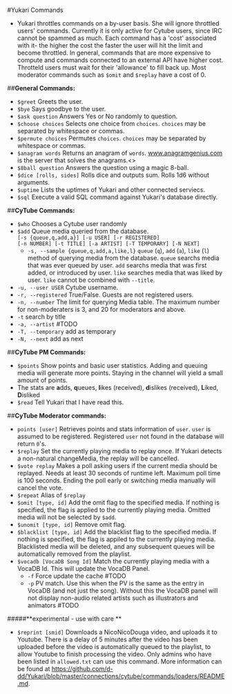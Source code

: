 #Yukari Commands

* Yukari throttles commands on a by-user basis. She will ignore throttled users' commands. Currently it is only active for Cytube users, since IRC cannot be spammed as much. Each command has a 'cost' associated with it- the higher the cost the faster the user will hit the limit and become throttled. In general, commands that are more expensive to compute and commands connected to an external API have higher cost. Throtteld users must wait for their 'allowance' to fill back up. Most moderator commands such as `$omit` and `$replay` have a cost of 0.

##**General Commands:**
- `$greet` Greets the user.
- `$bye` Says goodbye to the user.
- `$ask question` Answers Yes or No randomly to question.
- `$choose choices` Selects one choice from `choices`. `choices` may be separated by whitespace or commas.
- `$permute choices` Permutes `choices`. `choices` may be separated by whitespace or commas.
- `$anagram words` Returns an anagram of `words`. www.anagramgenius.com is the server that solves the anagrams.<<the server is currently down.>>
- `$8ball question` Answers the question using a magic 8-ball.
- `$dice [rolls, sides]` Rolls dice and outputs sum. Rolls 1d6 without arguments. 
- `$uptime` Lists the uptimes of Yukari and other connected serviecs.
- `$sql` Execute a valid SQL command against Yukari's database directly.

##**CyTube Commands:**
- `$who` Chooses a Cytube user randomly 
- `$add` Queue media queried from the database.  
 `[-s {queue,q,add,a}] [-u USER] [-r REGISTERED]`  
 `[-n NUMBER] [-t TITLE] [-a ARTIST] [-T TEMPORARY] [-N NEXT]`
  - `-s, --sample {queue,q,add,a,like,l}` `queue` (`q`), `add` (`a`), `like` (`l`) method of querying media from the database. `queue` searchs media that was ever queued by user. `add` searchs media that was first added, or introduced by user. `like` searches media that was liked by user. `like` cannot be combined with `--title`.
 - `-u, --user USER` Cytube username.
 - `-r, --registered` True/False. Guests are not registered users.
 - `-n, --number` The limit for querying Media table. The maximum number for non-moderaters is 3, and 20 for moderators and above.
 - `-t` search by title
 - `-a, --artist` #TODO
 - `-T, --temporary` add as temporary
 - `-N, --next` add as next



##**CyTube PM Commands:**
- `$points`  Show points and basic user statistics. Adding and queuing media will generate more points. Staying in the channel will yield a small amount of points.  
- The stats are <b>a</b>dds, <b>q</b>ueues, <b>l</b>ikes (received), <b>d</b>islikes (received), <b>L</b>iked, <b>D</b>isliked
- `$read` Tell Yukari that I have read this.

##**CyTube Moderator commands:**
- `points [user]` Retrieves points and stats information of `user`. `user` is assumed to be registered. Registered `user` not found in the database will return `0`'s.
- `$replay` Set the currently playing media to replay once. If Yukari detects a non-natural changeMedia, the replay will be cancelled.
- `$vote replay` Makes a poll asking users if the current media should be replayed. Needs at least 30 seconds of runtime left. Maximum poll time is 100 seconds. Ending the poll early or switching media manually will cancel the vote.
- `$repeat` Alias of `$replay`
- `$omit [type, id]` Add the omit flag to the specified media. If nothing is specified, the flag is applied to the currently playing media. Omitted media will not be selected by `$add`.
- `$unomit [type, id]` Remove omit flag.
- `$blacklist [type, id]` Add the blacklist flag to the specified media. If nothing is specified, the flag is appiled to the currently playing media. Blacklisted media will be deleted, and any subsequent queues will be automatically removed from the playlist.
- `$vocadb [VocaDB Song Id]` Match the currently playing media with a VocaDB Id. This will update the VocaDB Panel.
  -   `-f` Force update the cache #TODO
  -   `-p` PV match. Use this when the PV is the same as the entry in VocaDB (and not just the song). Without this the VocaDB panel will not display non-audio related artists such as illustrators and animators #TODO  


#####**experimental - use with care **
- `$reprint [smid]` Downloads a NicoNicoDouga video, and uploads it to Youtube. There is a delay of 5 minutes after the video has been uploaded before the video is automatically queued to the playlist, to allow Youtube to finish processing the video. Only admins who have been listed in `allowed.txt` can use this command. More information can be found at https://github.com/d-dd/Yukari/blob/master/connections/cytube/commands/loaders/README.md.

